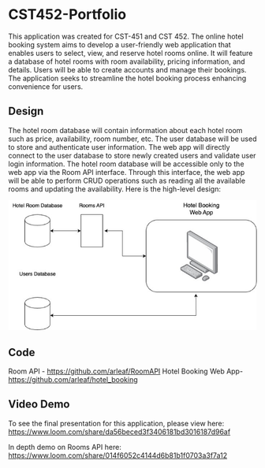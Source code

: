 # CST452-Portfolio

This application was created for CST-451 and CST 452. The online hotel booking system aims to develop a user-friendly web application that enables users to select, view, and reserve hotel rooms online. It will feature a database of hotel rooms with room availability, pricing information, and details. Users will be able to create accounts and manage their bookings. The application seeks to streamline the hotel booking process enhancing convenience for users.

## Design
The hotel room database will contain information about each hotel room such as price, availability, room number, etc. The user database will be used to store and authenticate user information. The web app will directly connect to the user database to store newly created users and validate user login information. The hotel room database will be accessible only to the web app via the Room API interface. Through this interface, the web app will be able to perform CRUD operations such as reading all the available rooms and updating the availability. Here is the high-level design:

![Design](Image/solution_design.jpg)

## Code
Room API - https://github.com/arleaf/RoomAPI
Hotel Booking Web App- https://github.com/arleaf/hotel_booking

## Video Demo
To see the final presentation for this application, please view here:
https://www.loom.com/share/da56beced3f3406181bd3016187d96af

In depth demo on Rooms API here: 
https://www.loom.com/share/014f6052c4144d6b81b1f0703a3f7a12
